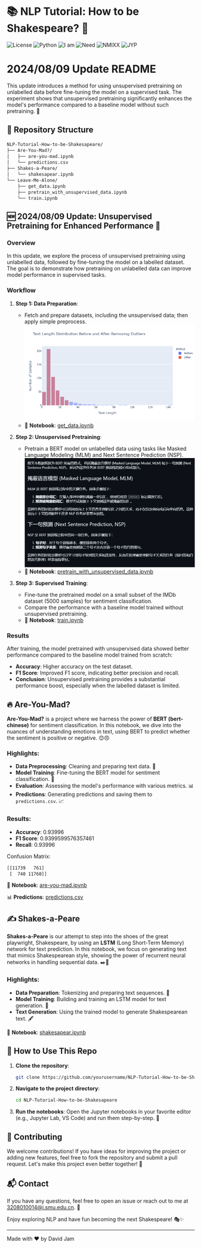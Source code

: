 

# 📚 NLP Tutorial: How to be Shakespeare? 🌟

![License](https://img.shields.io/badge/license-MIT-blue.svg)
![Python](https://img.shields.io/badge/python-3.8%2B-brightgreen)
![I am](https://img.shields.io/badge/I%20am-gay-pink)
![Need](https://img.shields.io/badge/I%20want-you-purple)
![NMIXX](https://img.shields.io/badge/Support%20-NMIXX-lightblue)
![JYP](https://img.shields.io/badge/Support%20-JYP-brown)

# 2024/08/09 Update README

This update introduces a method for using unsupervised pretraining on unlabelled data before fine-tuning the model on a supervised task. The experiment shows that unsupervised pretraining significantly enhances the model's performance compared to a baseline model without such pretraining. 🎉

## 📂 Repository Structure

```plaintext
NLP-Tutorial-How-to-be-Shakesapeare/
├── Are-You-Mad?/
│   ├── are-you-mad.ipynb
│   └── predictions.csv
├── Shakes-a-Peare/
│   └── shakesapear.ipynb
└── Leave-Me-Alone/
    ├── get_data.ipynb
    ├── pretrain_with_unsupervised_data.ipynb
    └── train.ipynb
```



## 🆕 2024/08/09 Update: Unsupervised Pretraining for Enhanced Performance 🚀

### Overview

In this update, we explore the process of unsupervised pretraining using unlabelled data, followed by fine-tuning the model on a labelled dataset. The goal is to demonstrate how pretraining on unlabelled data can improve model performance in supervised tasks.

### Workflow

1. **Step 1: Data Preparation**: 
   - Fetch and prepare datasets, including the unsupervised data; then apply simple preprocess.
   ![preprocess](image.png)
   - 📝 **Notebook**: [get_data.ipynb](Leave-Me-Alone/get_data.ipynb)

2. **Step 2: Unsupervised Pretraining**: 
   - Pretrain a BERT model on unlabelled data using tasks like Masked Language Modeling (MLM) and Next Sentence Prediction (NSP).
   ![MLM&NSP](image-1.png)
   - 📝 **Notebook**: [pretrain_with_unsupervised_data.ipynb](Leave-Me-Alone/pretrain_with_unsupervised_data.ipynb)

3. **Step 3: Supervised Training**: 
   - Fine-tune the pretrained model on a small subset of the IMDb dataset (5000 samples) for sentiment classification.
   - Compare the performance with a baseline model trained without unsupervised pretraining.
   - 📝 **Notebook**: [train.ipynb](Leave-Me-Alone/train.ipynb)



### Results

After training, the model pretrained with unsupervised data showed better performance compared to the baseline model trained from scratch:

- **Accuracy**: Higher accuracy on the test dataset.
- **F1 Score**: Improved F1 score, indicating better precision and recall.
- **Conclusion**: Unsupervised pretraining provides a substantial performance boost, especially when the labelled dataset is limited.



## 🔥 Are-You-Mad?

**Are-You-Mad?** is a project where we harness the power of **BERT (bert-chinese)** for sentiment classification. In this notebook, we dive into the nuances of understanding emotions in text, using BERT to predict whether the sentiment is positive or negative. 😊😠

### Highlights:
- **Data Preprocessing**: Cleaning and preparing text data. 🧹
- **Model Training**: Fine-tuning the BERT model for sentiment classification. 🧠
- **Evaluation**: Assessing the model's performance with various metrics. 📊
- **Predictions**: Generating predictions and saving them to `predictions.csv`. 📈

### Results:
- **Accuracy**: 0.93996
- **F1 Score**: 0.9399599576357461
- **Recall**: 0.93996

Confusion Matrix:
```
[[11739   761]
 [  740 11760]]
```

📝 **Notebook**: [are-you-mad.ipynb](Are-You-Mad?/are-you-mad.ipynb)

📊 **Predictions**: [predictions.csv](Are-You-Mad?/predictions.csv)

## ✍️ Shakes-a-Peare

**Shakes-a-Peare** is our attempt to step into the shoes of the great playwright, Shakespeare, by using an **LSTM** (Long Short-Term Memory) network for text prediction. In this notebook, we focus on generating text that mimics Shakespearean style, showing the power of recurrent neural networks in handling sequential data. ✒️📜

### Highlights:
- **Data Preparation**: Tokenizing and preparing text sequences. 📝
- **Model Training**: Building and training an LSTM model for text generation. 🧠
- **Text Generation**: Using the trained model to generate Shakespearean text. 🖋️

📜 **Notebook**: [shakesapear.ipynb](Shakes-a-Peare/shakesapear.ipynb)

## 🌟 How to Use This Repo

1. **Clone the repository**:
    ```bash
    git clone https://github.com/yourusername/NLP-Tutorial-How-to-be-Shakesapeare.git
    ```

2. **Navigate to the project directory**:
    ```bash
    cd NLP-Tutorial-How-to-be-Shakesapeare
    ```

3. **Run the notebooks**:
    Open the Jupyter notebooks in your favorite editor (e.g., Jupyter Lab, VS Code) and run them step-by-step. 🚀

## 📢 Contributing

We welcome contributions! If you have ideas for improving the project or adding new features, feel free to fork the repository and submit a pull request. Let's make this project even better together! 🤝

## 📬 Contact

If you have any questions, feel free to open an issue or reach out to me at [3208010014@i.smu.edu.cn](mailto:3208010014@i.smu.edu.cn). 📧

Enjoy exploring NLP and have fun becoming the next Shakespeare! 🎭✨

---

Made with ❤️ by David Jam